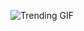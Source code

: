 
<!-- GIF_SECTION -->
![Trending GIF](https://media0.giphy.com/media/v1.Y2lkPThiYjIxNzcyOGVqcW93ZHZxem9kM244cm1tM3hkdHA3ZTFwY2hnc3lzeG5nMTUxbSZlcD12MV9naWZzX3NlYXJjaCZjdD1n/HPeLSXWtdnUzK/giphy.gif)
<!-- END_GIF_SECTION -->
